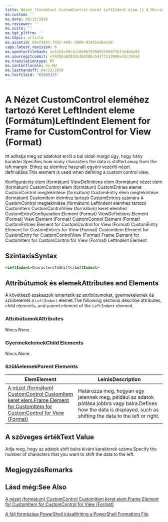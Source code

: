 ```yaml
---
title: Nézet (formátum) CustomControl-keret LeftIndent elem |} A Microsoft Docs
ms.custom: ''
ms.date: 09/13/2016
ms.reviewer: ''
ms.suite: ''
ms.tgt_pltfrm: ''
ms.topic: article
ms.assetid: b0ef4483-74b2-409c-9d00-014d1ed64cb8
caps.latest.revision: 6
ms.openlocfilehash: ec6154c69c3c2de9675780922d907fbf3edb6a95
ms.sourcegitcommit: e7445ba8203da304286c591ff513900ad1c244a4
ms.translationtype: MT
ms.contentlocale: hu-HU
ms.lasthandoff: 04/23/2019
ms.locfileid: "62065325"
---
```

# <a name="leftindent-element-for-frame-for-customcontrol-for-view-format"></a><span data-ttu-id="6073b-102">A Nézet CustomControl eleméhez tartozó Keret LeftIndent eleme (Formátum)</span><span class="sxs-lookup"><span data-stu-id="6073b-102">LeftIndent Element for Frame for CustomControl for View (Format)</span></span>

<span data-ttu-id="6073b-103">Itt adhatja meg az adatokat erről a bal oldali margó úgy, hogy hány karakter.</span><span class="sxs-lookup"><span data-stu-id="6073b-103">Specifies how many characters the data is shifted away from the left margin.</span></span> <span data-ttu-id="6073b-104">Ehhez az elemhez használt egyéni vezérlő nézet definiálása.</span><span class="sxs-lookup"><span data-stu-id="6073b-104">This element is used when defining a custom control view.</span></span>

<span data-ttu-id="6073b-105">Konfigurációs elem (formátum) ViewDefinitions elem (formátum) nézet elem (formátum) CustomControl elem (formátum) CustomEntries eleme CustomControl megtekintése (formátum) CustomEntry elem megtekintése (formátum) CustomItem elemhez tartozó CustomEntries számára A CustomControl megtekintése (formátum) LeftIndent elemhez tartozó CustomItem CustomControlView (formátum) keret elemhez CustomEntry</span><span class="sxs-lookup"><span data-stu-id="6073b-105">Configuration Element (Format) ViewDefinitions Element (Format) View Element (Format) CustomControl Element (Format) CustomEntries Element for CustomControl for View (Format) CustomEntry Element for CustomEntries for View (Format) CustomItem Element for CustomEntry for CustomControlView (Format) Frame Element for CustomItem for CustomControl for View (Format) LeftIndent Element</span></span>

## <a name="syntax"></a><span data-ttu-id="6073b-106">Szintaxis</span><span class="sxs-lookup"><span data-stu-id="6073b-106">Syntax</span></span>

```xml
<LeftIndent>CharactersToShift</LeftIndent>
```

## <a name="attributes-and-elements"></a><span data-ttu-id="6073b-107">Attribútumok és elemek</span><span class="sxs-lookup"><span data-stu-id="6073b-107">Attributes and Elements</span></span>

<span data-ttu-id="6073b-108">A következő szakaszok ismertetik az attribútumokat, gyermekelemek és szülőelemét a `LeftIndent` elemet.</span><span class="sxs-lookup"><span data-stu-id="6073b-108">The following sections describe attributes, child elements, and parent element of the `LeftIndent` element.</span></span>

### <a name="attributes"></a><span data-ttu-id="6073b-109">Attribútumok</span><span class="sxs-lookup"><span data-stu-id="6073b-109">Attributes</span></span>

<span data-ttu-id="6073b-110">Nincs.</span><span class="sxs-lookup"><span data-stu-id="6073b-110">None.</span></span>

### <a name="child-elements"></a><span data-ttu-id="6073b-111">Gyermekelemek</span><span class="sxs-lookup"><span data-stu-id="6073b-111">Child Elements</span></span>

<span data-ttu-id="6073b-112">Nincs.</span><span class="sxs-lookup"><span data-stu-id="6073b-112">None.</span></span>

### <a name="parent-elements"></a><span data-ttu-id="6073b-113">Szülőelemek</span><span class="sxs-lookup"><span data-stu-id="6073b-113">Parent Elements</span></span>

|<span data-ttu-id="6073b-114">Elem</span><span class="sxs-lookup"><span data-stu-id="6073b-114">Element</span></span>|<span data-ttu-id="6073b-115">Leírás</span><span class="sxs-lookup"><span data-stu-id="6073b-115">Description</span></span>|
|-------------|-----------------|
|[<span data-ttu-id="6073b-116">A nézet (formátum) CustomControl CustomItem keret elem.</span><span class="sxs-lookup"><span data-stu-id="6073b-116">Frame Element for CustomItem for CustomControl for View (Format)</span></span>](./frame-element-for-customitem-for-customcontrol-for-view-format.md)|<span data-ttu-id="6073b-117">Határozza meg, hogyan egy jelennek meg, például az adatok pótlása jobbra vagy balra.</span><span class="sxs-lookup"><span data-stu-id="6073b-117">Defines how the data is displayed, such as shifting the data to the left or right.</span></span>|

## <a name="text-value"></a><span data-ttu-id="6073b-118">A szöveges érték</span><span class="sxs-lookup"><span data-stu-id="6073b-118">Text Value</span></span>

<span data-ttu-id="6073b-119">Adja meg, hogy az adatok shift balra kívánt karakterek száma.</span><span class="sxs-lookup"><span data-stu-id="6073b-119">Specify the number of characters that you want to shift the data to the left.</span></span>

## <a name="remarks"></a><span data-ttu-id="6073b-120">Megjegyzés</span><span class="sxs-lookup"><span data-stu-id="6073b-120">Remarks</span></span>

## <a name="see-also"></a><span data-ttu-id="6073b-121">Lásd még:</span><span class="sxs-lookup"><span data-stu-id="6073b-121">See Also</span></span>

[<span data-ttu-id="6073b-122">A nézet (formátum) CustomControl CustomItem keret elem.</span><span class="sxs-lookup"><span data-stu-id="6073b-122">Frame Element for CustomItem for CustomControl for View (Format)</span></span>](./frame-element-for-customitem-for-customcontrol-for-view-format.md)

[<span data-ttu-id="6073b-123">A fájl formázása PowerShell írása</span><span class="sxs-lookup"><span data-stu-id="6073b-123">Writing a PowerShell Formatting File</span></span>](./writing-a-powershell-formatting-file.md)
